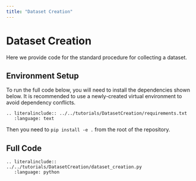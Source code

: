 ```yaml
---
title: "Dataset Creation"
---
```


# Dataset Creation
Here we provide code for the standard procedure for collecting a dataset.

## Environment Setup
To run the full code below, you will need to install the dependencies shown below. It is recommended to use a newly-created virtual environment to avoid dependency conflicts.
```{eval-rst}
.. literalinclude:: ../../tutorials/DatasetCreation/requirements.txt
   :language: text
```
Then you need to `pip install -e .` from the root of the repository.

## Full Code
```{eval-rst}
.. literalinclude:: ../../tutorials/DatasetCreation/dataset_creation.py
   :language: python
```